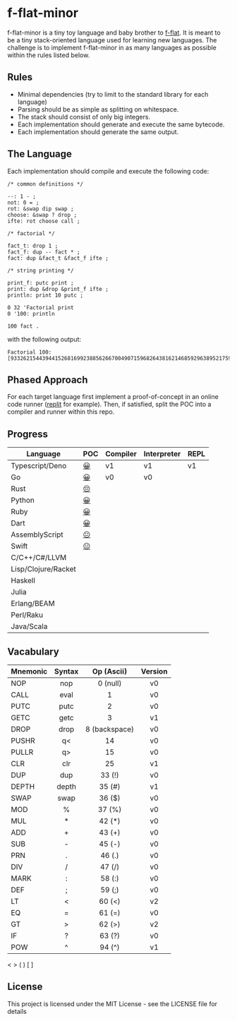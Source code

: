 # f-flat-minor

f-flat-minor is a tiny toy language and baby brother to [f-flat](https://github.com/Hypercubed/f-flat_node#readme).  It is meant to be a tiny stack-oriented language used for learning new languages.  The challenge is to implement f-flat-minor in as many languages as possible within the rules listed below.
## Rules

* Minimal dependencies (try to limit to the standard library for each language)
* Parsing should be as simple as splitting on whitespace.
* The stack should consist of only big integers.
* Each implementation should generate and execute the same bytecode.
* Each implementation should generate the same output.

## The Language

Each implementation should compile and execute the following code:

```forth
/* common definitions */

--: 1 - ;
not: 0 = ;
rot: &swap dip swap ;
choose: &swap ? drop ;
ifte: rot choose call ;

/* factorial */

fact_t: drop 1 ;
fact_f: dup -- fact * ;
fact: dup &fact_t &fact_f ifte ;

/* string printing */

print_f: putc print ;
print: dup &drop &print_f ifte ;
println: print 10 putc ;

0 32 'Factorial print
0 '100: println

100 fact .
```

with the following output:

```
Factorial 100:
[93326215443944152681699238856266700490715968264381621468592963895217599993229915608941463976156518286253697920827223758251185210916864000000000000000000000000]
```

## Phased Approach

For each target language first implement a proof-of-concept in an online code runner ([replit](replit.com/) for example).  Then, if satisfied, split the POC into a compiler and runner within this repo.

## Progress

| Language            | POC                                                       | Compiler | Interpreter | REPL |
| ------------------- | --------------------------------------------------------- | -------- | ----------- | ---- |
| Typescript/Deno     | [ 😀 ](https://replit.com/@Hypercubed/f-flat-minor-TS)     | v1       | v1          | v1   |
| Go                  | [ 😀 ](https://replit.com/@Hypercubed/f-flat-minor-Go)     | v0       | v0          |
| Rust                | [ 😔 ](https://replit.com/@Hypercubed/f-flat-minor-Rust)   |
| Python              | [ 😀 ](https://replit.com/@Hypercubed/f-flat-minor-Python) |
| Ruby                | [ 😀 ](https://replit.com/@Hypercubed/f-flat-minor-Ruby)   |
| Dart                | [ 😀 ](https://replit.com/@Hypercubed/f-flat-minor-Dart)   |
| AssemblyScript      | [ 😐 ](https://tinyurl.com/yc3wn325)                       |
| Swift               | [ 😐 ](https://replit.com/@Hypercubed/f-flat-minor-Swift)  |
| C/C++/C#/LLVM       |
| Lisp/Clojure/Racket |
| Haskell             |
| Julia               |
| Erlang/BEAM         |
| Perl/Raku           |
| Java/Scala          |

## Vacabulary

| Mnemonic | Syntax |  Op (Ascii)   | Version |
| -------- | :----: | :-----------: | :-----: |
| NOP      |  nop   |   0 (null)    |   v0    |
| CALL     |  eval  |       1       |   v0    |
| PUTC     |  putc  |       2       |   v0    |
| GETC     |  getc  |       3       |   v1    |
| DROP     |  drop  | 8 (backspace) |   v0    |
| PUSHR    |   q<   |      14       |   v0    |
| PULLR    |   q>   |      15       |   v0    |
| CLR      |  clr   |      25       |   v1    |
| DUP      |  dup   |    33 (!)     |   v0    |
| DEPTH    | depth  |    35 (#)     |   v1    |
| SWAP     |  swap  |    36 ($)     |   v0    |
| MOD      |   %    |    37 (%)     |   v0    |
| MUL      |   *    |    42 (*)     |   v0    |
| ADD      |   +    |    43 (+)     |   v0    |
| SUB      |   -    |    45 (-)     |   v0    |
| PRN      |   .    |    46 (.)     |   v0    |
| DIV      |   /    |    47 (/)     |   v0    |
| MARK     |   :    |    58 (:)     |   v0    |
| DEF      |   ;    |    59 (;)     |   v0    |
| LT       |   <    |    60 (<)     |   v2    |
| EQ       |   =    |    61 (=)     |   v0    |
| GT       |   >    |    62 (>)     |   v2    |
| IF       |   ?    |    63 (?)     |   v0    |
| POW      |   ^    |    94 (^)     |   v1    |

< > ( ) [ ]

## License

This project is licensed under the MIT License - see the LICENSE file for details
